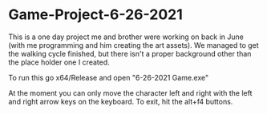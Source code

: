 # Game-Project-6-26-2021

This is a one day project me and brother were working on back in June (with me programming and him creating the art assets). We managed to get the walking cycle finished, but there 
isn't a proper background other than the place holder one I created. 

To run this go x64/Release and open "6-26-2021 Game.exe"

At the moment you can only move the character left and right with the left and right arrow keys
on the keyboard. To exit, hit the alt+f4 buttons.
